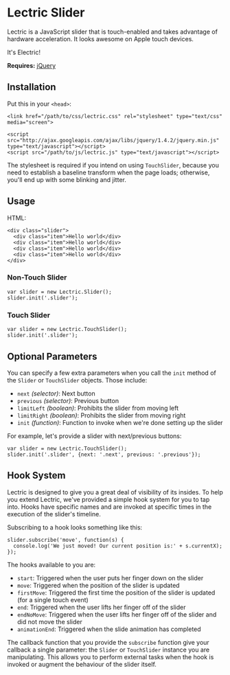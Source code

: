 # Lectric Slider

Lectric is a JavaScript slider that is touch-enabled and takes advantage of hardware acceleration. It looks awesome on Apple touch devices.

It's Electric!

**Requires:** [jQuery](http://github.com/jquery/jquery)

## Installation

Put this in your `<head>`:
    
    <link href="/path/to/css/lectric.css" rel="stylesheet" type="text/css" media="screen">

    <script src="http://ajax.googleapis.com/ajax/libs/jquery/1.4.2/jquery.min.js" type="text/javascript"></script>
    <script src="/path/to/js/lectric.js" type="text/javascript"></script>

The stylesheet is required if you intend on using `TouchSlider`, because you need to establish a baseline transform when the page loads; otherwise, you'll end up with some blinking and jitter.

## Usage

HTML:

    <div class="slider">
      <div class="item">Hello world</div>
      <div class="item">Hello world</div>
      <div class="item">Hello world</div>
      <div class="item">Hello world</div>
    </div>

### Non-Touch Slider

    var slider = new Lectric.Slider();
    slider.init('.slider');

### Touch Slider

    var slider = new Lectric.TouchSlider();
    slider.init('.slider');

## Optional Parameters

You can specify a few extra parameters when you call the `init` method of the `Slider` or `TouchSlider` objects. Those include:

- `next` *(selector)*: Next button
- `previous` *(selector)*: Previous button
- `limitLeft` *(boolean)*: Prohibits the slider from moving left
- `limitRight` *(boolean)*: Prohibits the slider from moving right
- `init` *(function)*: Function to invoke when we're done setting up the slider

For example, let's provide a slider with next/previous buttons:

    var slider = new Lectric.TouchSlider();
    slider.init('.slider', {next: '.next', previous: '.previous'});

## Hook System

Lectric is designed to give you a great deal of visibility of its insides. To help you extend Lectric, we've provided a simple hook system for you to tap into. Hooks have specific names and are invoked at specific times in the execution of the slider's timeline. 

Subscribing to a hook looks something like this:

    slider.subscribe('move', function(s) {
      console.log('We just moved! Our current position is:' + s.currentX);
    });

The hooks available to you are:

- `start`: Triggered when the user puts her finger down on the slider
- `move`: Triggered when the position of the slider is updated
- `firstMove`: Triggered the first time the position of the slider is updated (for a single touch event)
- `end`: Triggered when the user lifts her finger off of the slider
- `endNoMove`: Triggered when the user lifts her finger off of the slider and did not move the slider
- `animationEnd`: Triggered when the slide animation has completed

The callback function that you provide the `subscribe` function give your callback a single parameter: the `Slider` or `TouchSlider` instance you are manipulating. This allows you to perform external tasks when the hook is invoked or augment the behaviour of the slider itself.
